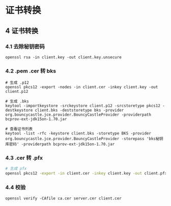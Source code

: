 # 证书转换

## 4 证书转换

### 4.1 去除秘钥密码

```shell
openssl rsa -in client.key -out client.key.unsecure
```

### 4.2 .pem .cer 转 bks

```shell
# 生成 .p12
openssl pkcs12 -export -nodes -in client.cer -inkey client.key -out client.p12

# 生成 .bks
keytool -importkeystore -srckeystore client.p12 -srcstoretype pkcs12 -destkeystore client.bks -deststoretype bks -provider org.bouncycastle.jce.provider.BouncyCastleProvider -providerpath bcprov-ext-jdk15on-1.70.jar

# 查看证书列表
keytool -list -rfc -keystore client.bks -storetype BKS -provider org.bouncycastle.jce.provider.BouncyCastleProvider -storepass 'bks秘钥库密码' -providerpath bcprov-ext-jdk15on-1.70.jar
```

### 4.3 .cer 转 .pfx

```bash
# 生成 pfx
openssl pkcs12 -export -in client.cer -inkey client.key -out client.pfx
```

### 4.4 校验

```shell
openssl verify -CAfile ca.cer server.cer client.cer
```
